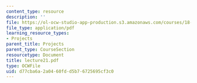 ```yaml
---
content_type: resource
description: ''
file: https://ol-ocw-studio-app-production.s3.amazonaws.com/courses/18-704-seminar-in-algebra-and-number-theory-rational-points-on-elliptic-curves-fall-2004/d77cba6a2a0460fdd5b76725695cf3c0_lecture21.pdf
file_type: application/pdf
learning_resource_types:
- Projects
parent_title: Projects
parent_type: CourseSection
resourcetype: Document
title: lecture21.pdf
type: OCWFile
uid: d77cba6a-2a04-60fd-d5b7-6725695cf3c0
---
```

